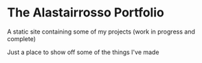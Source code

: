 # The Alastairrosso Portfolio

A static site containing some of my projects (work in progress and complete)

Just a place to show off some of the things I've made
